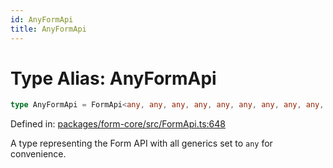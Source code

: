 ```yaml
---
id: AnyFormApi
title: AnyFormApi
---
```


<!-- DO NOT EDIT: this page is autogenerated from the type comments -->

# Type Alias: AnyFormApi

```ts
type AnyFormApi = FormApi<any, any, any, any, any, any, any, any, any, any>;
```

Defined in: [packages/form-core/src/FormApi.ts:648](https://github.com/TanStack/form/blob/main/packages/form-core/src/FormApi.ts#L648)

A type representing the Form API with all generics set to `any` for convenience.
